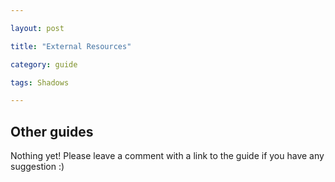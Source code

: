 ```yaml
---

layout: post

title: "External Resources"

category: guide

tags: Shadows

---
```


## Other guides

Nothing yet! Please leave a comment with a link to the guide if you have any suggestion :)
